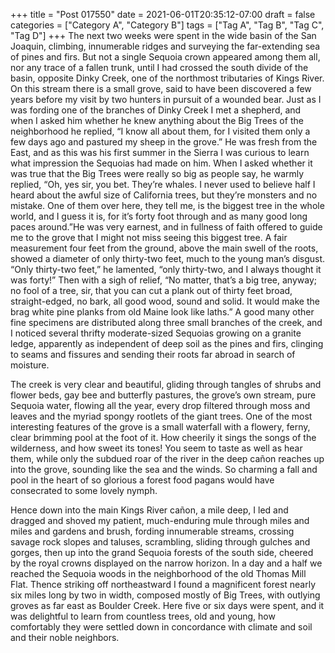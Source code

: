 +++
title = "Post 017550"
date = 2021-06-01T20:35:12-07:00
draft = false
categories = ["Category A", "Category B"]
tags = ["Tag A", "Tag B", "Tag C", "Tag D"]
+++
The next two weeks were spent in the wide basin of the San Joaquin, climbing, innumerable ridges and surveying the far-extending sea of pines and firs. But not a single Sequoia crown appeared among them all, nor any trace of a fallen trunk, until I had crossed the south divide of the basin, opposite Dinky Creek, one of the northmost tributaries of Kings River. On this stream there is a small grove, said to have been discovered a few years before my visit by two hunters in pursuit of a wounded bear. Just as I was fording one of the branches of Dinky Creek I met a shepherd, and when I asked him whether he knew anything about the Big Trees of the neighborhood he replied, “I know all about them, for I visited them only a few days ago and pastured my sheep in the grove.” He was fresh from the East, and as this was his first summer in the Sierra I was curious to learn what impression the Sequoias had made on him. When I asked whether it was true that the Big Trees were really so big as people say, he warmly replied, “Oh, yes sir, you bet. They’re whales. I never used to believe half I heard about the awful size of California trees, but they’re monsters and no mistake. One of them over here, they tell me, is the biggest tree in the whole world, and I guess it is, for it’s forty foot through and as many good long paces around.”He was very earnest, and in fullness of faith offered to guide me to the grove that I might not miss seeing this biggest tree. A fair measurement four feet from the ground, above the main swell of the roots, showed a diameter of only thirty-two feet, much to the young man’s disgust. “Only thirty-two feet,” he lamented, “only thirty-two, and I always thought it was forty!” Then with a sigh of relief, “No matter, that’s a big tree, anyway; no fool of a tree, sir, that you can cut a plank out of thirty feet broad, straight-edged, no bark, all good wood, sound and solid. It would make the brag white pine planks from old Maine look like laths.” A good many other fine specimens are distributed along three small branches of the creek, and I noticed several thrifty moderate-sized Sequoias growing on a granite ledge, apparently as independent of deep soil as the pines and firs, clinging to seams and fissures and sending their roots far abroad in search of moisture.

The creek is very clear and beautiful, gliding through tangles of shrubs and flower beds, gay bee and butterfly pastures, the grove’s own stream, pure Sequoia water, flowing all the year, every drop filtered through moss and leaves and the myriad spongy rootlets of the giant trees. One of the most interesting features of the grove is a small waterfall with a flowery, ferny, clear brimming pool at the foot of it. How cheerily it sings the songs of the wilderness, and how sweet its tones! You seem to taste as well as hear them, while only the subdued roar of the river in the deep cañon reaches up into the grove, sounding like the sea and the winds. So charming a fall and pool in the heart of so glorious a forest food pagans would have consecrated to some lovely nymph.

Hence down into the main Kings River cañon, a mile deep, I led and dragged and shoved my patient, much-enduring mule through miles and miles and gardens and brush, fording innumerable streams, crossing savage rock slopes and taluses, scrambling, sliding through gulches and gorges, then up into the grand Sequoia forests of the south side, cheered by the royal crowns displayed on the narrow horizon. In a day and a half we reached the Sequoia woods in the neighborhood of the old Thomas Mill Flat. Thence striking off northeastward I found a magnificent forest nearly six miles long by two in width, composed mostly of Big Trees, with outlying groves as far east as Boulder Creek. Here five or six days were spent, and it was delightful to learn from countless trees, old and young, how comfortably they were settled down in concordance with climate and soil and their noble neighbors.
